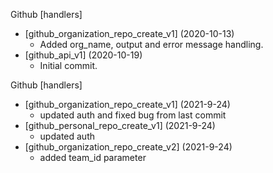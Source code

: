 Github [handlers] 
* [github_organization_repo_create_v1] (2020-10-13)
    * Added org_name, output and error message handling. 
* [github_api_v1] (2020-10-19)
    * Initial commit.

Github [handlers]
* [github_organization_repo_create_v1] (2021-9-24)
    * updated auth and fixed bug from last commit
* [github_personal_repo_create_v1] (2021-9-24)
    * updated auth
* [github_organization_repo_create_v2] (2021-9-24)
    * added team_id parameter
